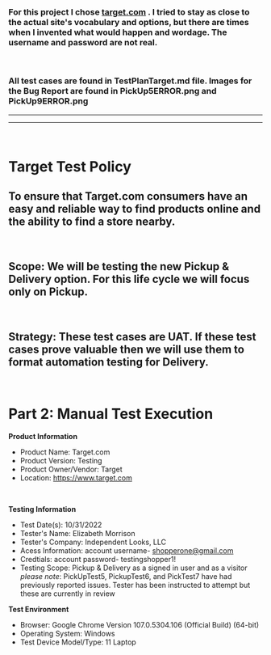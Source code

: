 ### For this project I chose [target.com](https://www.target.com/) . I tried to stay as close to the actual site's vocabulary and options, but there are times when I invented what would happen and wordage. The username and password are not real.<br>
<br>

### All test cases are found in TestPlanTarget.md file. Images for the Bug Report are found in PickUp5ERROR.png and PickUp9ERROR.png
---
---
<br>

# Target Test Policy
## To ensure that Target.com consumers have an easy and reliable way to find products online and the ability to find a store nearby. <br>
<br>

## Scope: We will be testing the new Pickup & Delivery option. For this life cycle we will focus only on Pickup.  <br>
<br>

## Strategy: These test cases are UAT. If these test cases prove valuable then we will use them to format automation testing for Delivery.  

<br>

# Part 2: Manual Test Execution 

**Product Information**
- Product Name: Target.com
- Product Version: Testing
- Product Owner/Vendor: Target
- Location: https://www.target.com
<br>

**Testing Information**
- Test Date(s): 10/31/2022
- Tester's Name: Elizabeth Morrison
- Tester's Company: Independent Looks, LLC
- Acess Information: account username- shopperone@gmail.com 
- Credtials: account password- testingshopper1!
- Testing Scope: Pickup & Delivery as a signed in user and as a visitor
  <br>  _please note_: PickUpTest5, PickupTest6, and PickTest7 have had previously reported issues. Tester has been instructed to attempt but these are currently in review

**Test Environment**

- Browser: Google Chrome Version 107.0.5304.106 (Official Build) (64-bit)
- Operating System: Windows  
- Test Device Model/Type: 11 Laptop




